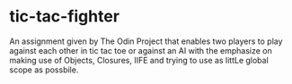 # tic-tac-fighter

An assignment given by The Odin Project that enables two players to play against each other in tic tac toe or against an AI 
with the emphasize on making use of Objects, Closures, IIFE and trying to use as littLe global scope as possbile.
